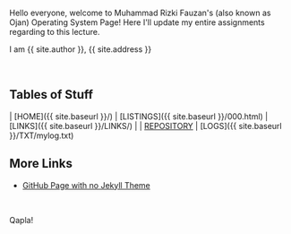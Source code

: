 ---
---

<br>
Hello everyone, welcome to Muhammad Rizki Fauzan's (also known as Ojan) Operating System Page! Here I'll update my entire assignments regarding
to this lecture. 

I am {{ site.author }}, {{ site.address }}

<br>

## Tables of Stuff

| [HOME]({{ site.baseurl }}/) | [LISTINGS]({{ site.baseurl }}/000.html) | [LINKS]({{ site.baseurl }}/LINKS/) | 
| [REPOSITORY](https://github.com/rfauzan46/os212) | [LOGS]({{ site.baseurl }}/TXT/mylog.txt)
<br>

## More Links

* [GitHub Page with no Jekyll Theme](https://doit.vlsm.org/001.md)

<br>

Qapla!

